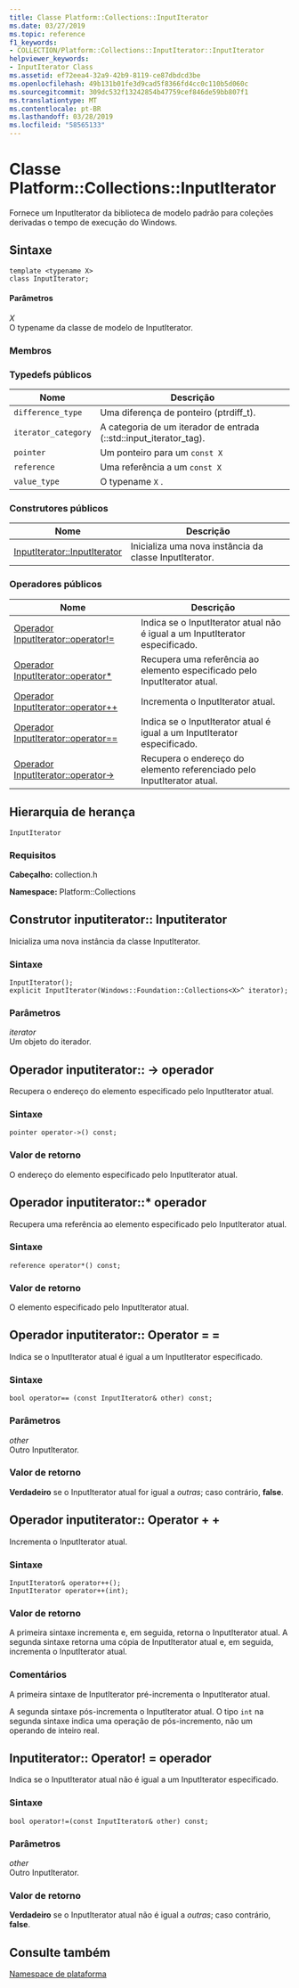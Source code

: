 ```yaml
---
title: Classe Platform::Collections::InputIterator
ms.date: 03/27/2019
ms.topic: reference
f1_keywords:
- COLLECTION/Platform::Collections::InputIterator::InputIterator
helpviewer_keywords:
- InputIterator Class
ms.assetid: ef72eea4-32a9-42b9-8119-ce87dbdcd3be
ms.openlocfilehash: 49b131b01fe3d9cad5f8366fd4cc0c110b5d060c
ms.sourcegitcommit: 309dc532f13242854b47759cef846de59bb807f1
ms.translationtype: MT
ms.contentlocale: pt-BR
ms.lasthandoff: 03/28/2019
ms.locfileid: "58565133"
---
```

# <a name="platformcollectionsinputiterator-class"></a>Classe Platform::Collections::InputIterator

Fornece um InputIterator da biblioteca de modelo padrão para coleções derivadas o tempo de execução do Windows.

## <a name="syntax"></a>Sintaxe

```
template <typename X>
class InputIterator;
```

#### <a name="parameters"></a>Parâmetros

*X*<br/>
O typename da classe de modelo de InputIterator.

### <a name="members"></a>Membros

### <a name="public-typedefs"></a>Typedefs públicos

|Nome|Descrição|
|----------|-----------------|
|`difference_type`|Uma diferença de ponteiro (ptrdiff_t).|
|`iterator_category`|A categoria de um iterador de entrada (::std::input_iterator_tag).|
|`pointer`|Um ponteiro para um `const X`|
|`reference`|Uma referência a um `const X`|
|`value_type`|O typename `X` .|

### <a name="public-constructors"></a>Construtores públicos

|Nome|Descrição|
|----------|-----------------|
|[InputIterator::InputIterator](#ctor)|Inicializa uma nova instância da classe InputIterator.|

### <a name="public-operators"></a>Operadores públicos

|Nome|Descrição|
|----------|-----------------|
|[Operador InputIterator::operator!=](#operator-inequality)|Indica se o InputIterator atual não é igual a um InputIterator especificado.|
|[Operador InputIterator::operator*](#operator-dereference)|Recupera uma referência ao elemento especificado pelo InputIterator atual.|
|[Operador InputIterator::operator++](#operator-increment)|Incrementa o InputIterator atual.|
|[Operador InputIterator::operator==](#operator-equality)|Indica se o InputIterator atual é igual a um InputIterator especificado.|
|[Operador InputIterator::operator->](#operator-arrow)|Recupera o endereço do elemento referenciado pelo InputIterator atual.|

## <a name="inheritance-hierarchy"></a>Hierarquia de herança

`InputIterator`

### <a name="requirements"></a>Requisitos

**Cabeçalho:** collection.h

**Namespace:** Platform::Collections

## <a name="ctor"></a>  Construtor inputiterator:: Inputiterator

Inicializa uma nova instância da classe InputIterator.

### <a name="syntax"></a>Sintaxe

```
InputIterator();
explicit InputIterator(Windows::Foundation::Collections<X>^ iterator);
```

### <a name="parameters"></a>Parâmetros

*iterator*<br/>
Um objeto do iterador.

## <a name="operator-arrow"></a>  Operador inputiterator:: -&gt; operador

Recupera o endereço do elemento especificado pelo InputIterator atual.

### <a name="syntax"></a>Sintaxe

```
pointer operator->() const;
```

### <a name="return-value"></a>Valor de retorno

O endereço do elemento especificado pelo InputIterator atual.

## <a name="operator-dereference"></a>  Operador inputiterator::\* operador

Recupera uma referência ao elemento especificado pelo InputIterator atual.

### <a name="syntax"></a>Sintaxe

```
reference operator*() const;
```

### <a name="return-value"></a>Valor de retorno

O elemento especificado pelo InputIterator atual.

## <a name="operator-equality"></a>  Operador inputiterator:: Operator = =

Indica se o InputIterator atual é igual a um InputIterator especificado.

### <a name="syntax"></a>Sintaxe

```
bool operator== (const InputIterator& other) const;
```

### <a name="parameters"></a>Parâmetros

*other*<br/>
Outro InputIterator.

### <a name="return-value"></a>Valor de retorno

**Verdadeiro** se o InputIterator atual for igual a *outras*; caso contrário, **false**.

## <a name="operator-increment"></a>  Operador inputiterator:: Operator + +

Incrementa o InputIterator atual.

### <a name="syntax"></a>Sintaxe

```
InputIterator& operator++();
InputIterator operator++(int);
```

### <a name="return-value"></a>Valor de retorno

A primeira sintaxe incrementa e, em seguida, retorna o InputIterator atual. A segunda sintaxe retorna uma cópia de InputIterator atual e, em seguida, incrementa o InputIterator atual.

### <a name="remarks"></a>Comentários

A primeira sintaxe de InputIterator pré-incrementa o InputIterator atual.

A segunda sintaxe pós-incrementa o InputIterator atual. O tipo `int` na segunda sintaxe indica uma operação de pós-incremento, não um operando de inteiro real.

## <a name="operator-inequality"></a>  Inputiterator:: Operator! = operador

Indica se o InputIterator atual não é igual a um InputIterator especificado.

### <a name="syntax"></a>Sintaxe

```
bool operator!=(const InputIterator& other) const;
```

### <a name="parameters"></a>Parâmetros

*other*<br/>
Outro InputIterator.

### <a name="return-value"></a>Valor de retorno

**Verdadeiro** se o InputIterator atual não é igual a *outras*; caso contrário, **false**.

## <a name="see-also"></a>Consulte também

[Namespace de plataforma](platform-namespace-c-cx.md)
